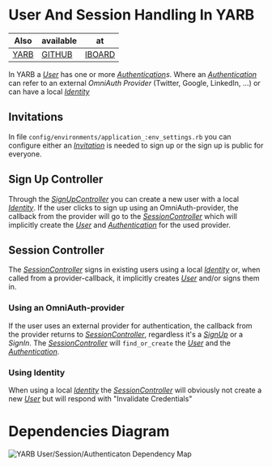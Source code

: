 <div id='page-index'></div>

# User And Session Handling In YARB

Also   | available| at
-------|----------|---------
[YARB] | [GITHUB] | [IBOARD]



In YARB a _[User]_ has one or more _[Authentication]s_. Where an
_[Authentication]_ can refer to an external _OmniAuth Provider_ (Twitter,
Google, LinkedIn, ...) or can have a local _[Identity]_

## Invitations

In file `config/environments/application_:env_settings.rb` you can
configure either an _[Invitation]_ is needed to sign up or the sign up is
public for everyone.

## Sign Up Controller

Through the _[SignUpController]_ you can create a new user with a local
_[Identity]_. If the user clicks to sign up using an OmniAuth-provider,
the callback from the provider will go to the _[SessionController]_ which
will implicitly create the _[User]_ and _[Authentication]_ for the used
provider.

## Session Controller

The _[SessionController]_ signs in existing users using a local _[Identity]_
or, when called from a provider-callback, it implicitly creates _[User]_
and/or signs them in.

### Using an OmniAuth-provider

If the user uses an external provider for authentication, the callback
from the provider returns to _[SessionController]_, regardless it's a
_[SignUp]_ or a _SignIn_. The _[SessionController]_ will `find_or_create`
the _[User]_ and the _[Authentication]_.

### Using Identity

When using a local _[Identity]_ the _[SessionController]_ will obviously
not create a new _[User]_ but will respond with "Invalidate Credentials"

# Dependencies Diagram

![YARB User/Session/Authenticaton Dependency Map](http://dav.iboard.cc/container/yarb/doc/assets/user-and-session.png)


[YARB]: http://yarb.iboard.cc/pages/user_and_session
[GITHUB]: https://github.com/iboard/yarb/blob/master/USER_AND_SESSION.md
[IBOARD]: http://dav.iboard.cc/container/yarb/doc/file.USER_AND_SESSION.html
[User]: http://dav.iboard.cc/container/yarb/doc/User.html
[SignUp]: http://dav.iboard.cc/container/yarb/doc/SignUp.html
[Invitation]: http://dav.iboard.cc/container/yarb/doc/SignUpInvitation.html
[SessionController]: http://dav.iboard.cc/container/yarb/doc/SessionController.html
[SignUpController]: http://dav.iboard.cc/container/yarb/doc/SignUpController.html
[Authentication]: http://dav.iboard.cc/container/yarb/doc/Authentication.html
[Identity]: http://dav.iboard.cc/container/yarb/doc/Identity.html
